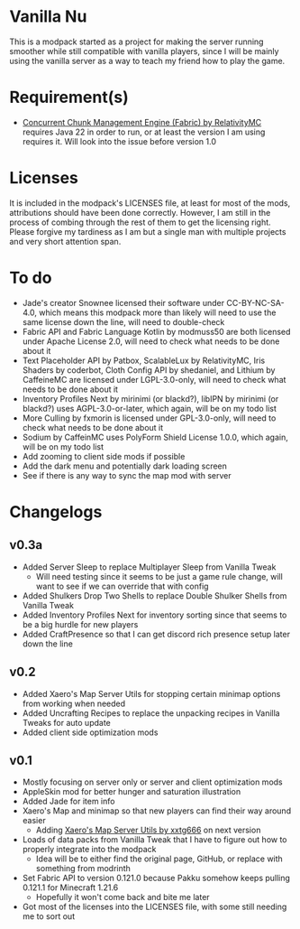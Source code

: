 # Vanilla Nu
This is a modpack started as a project for making the server running smoother while still compatible with vanilla players, since I will be mainly using the vanilla server as a way to teach my friend how to play the game. 

# Requirement(s)
- [Concurrent Chunk Management Engine (Fabric) by RelativityMC](https://modrinth.com/mod/c2me-fabric) requires Java 22 in order to run, or at least the version I am using requires it. Will look into the issue before version 1.0

# Licenses
It is included in the modpack's LICENSES file, at least for most of the mods, attributions should have been done correctly. However, I am still in the process of combing through the rest of them to get the licensing right. Please forgive my tardiness as I am but a single man with multiple projects and very short attention span. 

# To do
- Jade's creator Snownee licensed their software under CC-BY-NC-SA-4.0, which means this modpack more than likely will need to use the same license down the line, will need to double-check
- Fabric API and Fabric Language Kotlin by modmuss50 are both licensed under Apache License 2.0, will need to check what needs to be done about it
- Text Placeholder API by Patbox, ScalableLux by RelativityMC, Iris Shaders by coderbot, Cloth Config API by shedaniel, and Lithium by CaffeineMC are licensed under LGPL-3.0-only, will need to check what needs to be done about it
- Inventory Profiles Next by mirinimi (or blackd?), libIPN by mirinimi (or blackd?) uses AGPL-3.0-or-later, which again, will be on my todo list
- More Culling by fxmorin is licensed under GPL-3.0-only, will need to check what needs to be done about it
- Sodium by CaffeinMC uses PolyForm Shield License 1.0.0, which again, will be on my todo list
- Add zooming to client side mods if possible
- Add the dark menu and potentially dark loading screen
- See if there is any way to sync the map mod with server

# Changelogs
## v0.3a
- Added Server Sleep to replace Multiplayer Sleep from Vanilla Tweak
  - Will need testing since it seems to be just a game rule change, will want to see if we can override that with config
- Added Shulkers Drop Two Shells to replace Double Shulker Shells from Vanilla Tweak
- Added Inventory Profiles Next for inventory sorting since that seems to be a big hurdle for new players
- Added CraftPresence so that I can get discord rich presence setup later down the line

## v0.2
- Added Xaero's Map Server Utils for stopping certain minimap options from working when needed
- Added Uncrafting Recipes to replace the unpacking recipes in Vanilla Tweaks for auto update
- Added client side optimization mods

## v0.1
- Mostly focusing on server only or server and client optimization mods
- AppleSkin mod for better hunger and saturation illustration
- Added Jade for item info
- Xaero's Map and minimap so that new players can find their way around easier
  - Adding [Xaero's Map Server Utils by xxtg666](https://modrinth.com/datapack/xaeros-map-server-utils) on next version
- Loads of data packs from Vanilla Tweak that I have to figure out how to properly integrate into the modpack
  - Idea will be to either find the original page, GitHub, or replace with something from modrinth
- Set Fabric API to version 0.121.0 because Pakku somehow keeps pulling 0.121.1 for Minecraft 1.21.6
  - Hopefully it won't come back and bite me later
- Got most of the licenses into the LICENSES file, with some still needing me to sort out
